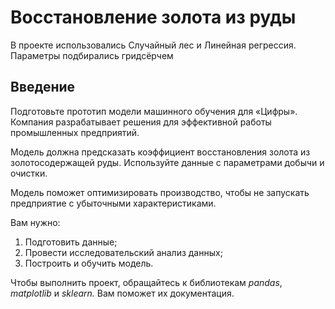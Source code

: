 # Восстановление золота из руды

В проекте использовались Случайный лес и Линейная регрессия. Параметры подбирались гридсёрчем

## Введение
Подготовьте прототип модели машинного обучения для «Цифры». Компания разрабатывает решения для эффективной работы промышленных предприятий.

Модель должна предсказать коэффициент восстановления золота из золотосодержащей руды. Используйте данные с параметрами добычи и очистки. 

Модель поможет оптимизировать производство, чтобы не запускать предприятие с убыточными характеристиками.

Вам нужно:

1. Подготовить данные;
2. Провести исследовательский анализ данных;
3. Построить и обучить модель.

Чтобы выполнить проект, обращайтесь к библиотекам *pandas*, *matplotlib* и *sklearn.* Вам поможет их документация.
